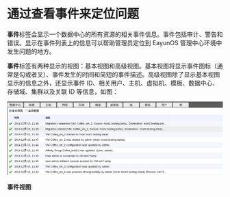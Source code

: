 # 通过查看事件来定位问题

**事件**标签会显示一个数据中心的所有资源的相关事件信息。事件包括审计、警告和错误。显示在事件列表上的信息可以帮助管理员定位到
 EayunOS 管理中心环境中发生问题的地方。

**事件**标签有两种显示的视图：基本视图和高级视图。基本视图将显示事件图标（通常是勾或者叉）、事件发生的时间和简短的事件描述。高级视图除了显示基本视图显示的信息之外，还显示事件
ID、相关用户、主机、虚拟机、模板、数据中心、存储域、集群以及关联 ID
等信息，如图：

![事件视图](../../images/data-center-event-view.png)

**事件视图**


